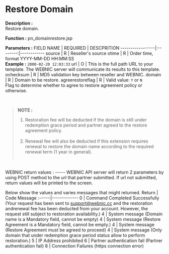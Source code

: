 # Restore Domain

**Description :** <br>
Restore domain.

**Function :** pn_domainrestore.jsp

**Parameters :** 
FIELD NAME | REQUIRED | DESCPRITION
-----------------|:--------:|------------
source | R | Reseller's source
otime | R | Order time, format YYYY-MM-DD HH:MM:SS <br> **Example :** `2000-02-20 12:03:33`
url | O | This is the full path URL to your template. The WEBNIC server will communicate its results to this template.
ochecksum | R | MD5 validation key between reseller and WEBNIC.
domain | R | Domain to be restore.
agreerestoreflag | R | Valid value: `Y` or `N`<br>Flag to determine whether to agree to restore agreement policy or otherwise.


<br>

>**NOTE :**<br>
>1. Restoration fee will be deducted if the domain is still under redemption grace period and partner agreed to the restore agreement policy.<br><br>
>2. Renewal fee will also be deducted if this extension requires renewal to restore the domain name according to the required renewal term (1 year in general).<br><br>

<br>
WEBNIC return values :
-----
WEBNIC API server will return 2 parameters by using POST method to the url that partner submitted. If url not submitted, return values will be printed to the screen.

Below show the values and varies messages that might returned.
Return | Code Message
:-----:|-------------
0 | Command Completed Successfully (Your request has been sent to support@webnic.cc and the restoration andrenewal fee has been deducted from your account. However, the request still subject to restoration availability.)
4 | System message (Domain name is a Mandatory field, cannot be empty)
4 | System message (Restore Agreement is a Mandatory field, cannot be empty.)
4 | System message (Restore Agreement must be agreed to proceed)
4 | System message (Only domain that under redemption grace period status allow to perform restoration.)
5 | IP Address prohibited
6 | Partner authentication fail (Partner authentication fail)
8 | Connection Failures (https connection error)